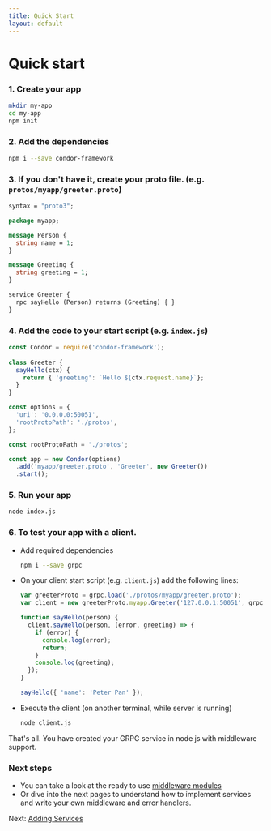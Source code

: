 ```yaml
---
title: Quick Start
layout: default
---
```


# Quick start

### 1. Create your app

```bash
mkdir my-app
cd my-app
npm init
```

### 2. Add the dependencies
  
```bash
npm i --save condor-framework
```

### 3. If you don't have it, create your proto file. (e.g. `protos/myapp/greeter.proto`)

```proto
syntax = "proto3";

package myapp;

message Person {
  string name = 1;
}

message Greeting {
  string greeting = 1;
}

service Greeter {
  rpc sayHello (Person) returns (Greeting) { }
}
```

### 4. Add the code to your start script (e.g. `index.js`)

```js
const Condor = require('condor-framework');
 
class Greeter {
  sayHello(ctx) {
    return { 'greeting': `Hello ${ctx.request.name}`};
  }
}

const options = {
  'uri': '0.0.0.0:50051',
  'rootProtoPath': './protos',
};

const rootProtoPath = './protos';

const app = new Condor(options)
  .add('myapp/greeter.proto', 'Greeter', new Greeter())
  .start();
```

### 5. Run your app

```bash
node index.js
```

### 6. To test your app with a client. 

  - Add required dependencies
  
    ```bash
    npm i --save grpc
    ```
  
  - On your client start script (e.g. `client.js`) add the following lines:
  
    ```js
    var greeterProto = grpc.load('./protos/myapp/greeter.proto');
    var client = new greeterProto.myapp.Greeter('127.0.0.1:50051', grpc.credentials.createInsecure());
    
    function sayHello(person) {
      client.sayHello(person, (error, greeting) => {
        if (error) {
          console.log(error);
          return;
        }
        console.log(greeting);
      });
    }
    
    sayHello({ 'name': 'Peter Pan' });
    ```
  
  - Execute the client (on another terminal, while server is running)
  
    ```bash
    node client.js
    ```

That's all. You have created your GRPC service in node js with middleware support.

### Next steps

- You can take a look at the ready to use [middleware modules](related-modules-and-middleware) 
- Or dive into the next pages to understand how to implement services and write your own middleware and error handlers.

Next: [Adding Services](adding-services)
